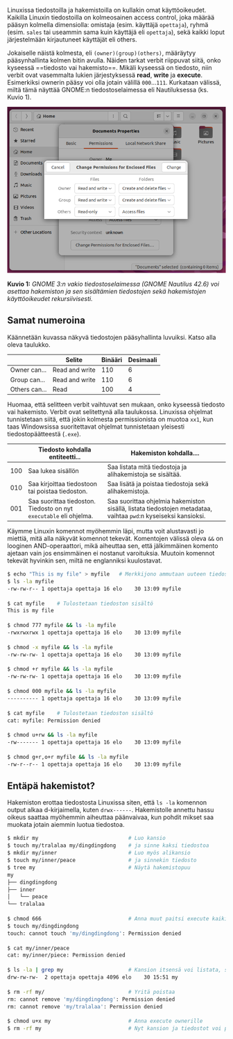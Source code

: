 Linuxissa tiedostoilla ja hakemistoilla on kullakin omat käyttöoikeudet. Kaikilla Linuxin tiedostoilla on kolmeosainen access control, joka määrää pääsyn kolmella dimensiolla: omistaja (esim. käyttäjä `opettaja`), ryhmä (esim. `sales` tai useammin sama kuin käyttäjä eli `opettaja`), sekä kaikki loput järjestelmään kirjautuneet käyttäjät eli others.

Jokaiselle näistä kolmesta, eli `(owner)(group)(others)`, määräytyy pääsynhallinta kolmen bitin avulla. Näiden tarkat verbit riippuvat siitä, onko kyseessä ==tiedosto vai hakemisto==. Mikäli kyseessä on tiedosto, niin verbit ovat vasemmalta lukien järjestyksessä **read**,  **write** ja **execute**.  Esimerkiksi ownerin pääsy voi olla jotain välillä `000`...`111`. Kurkataan välissä, miltä tämä näyttää GNOME:n tiedostoselaimessa eli Nautiluksessa (ks. Kuvio 1).



![Nautilus File Permissions](../images/nautilus-file-folders-permissions.png)

**Kuvio 1:** *GNOME 3:n vakio tiedostoselaimessa (GNOME Nautilus 42.6) voi asettaa hakemiston ja sen sisältämien tiedostojen sekä hakemistojen käyttöoikeudet rekursiivisesti.*



## Samat numeroina

Käännetään kuvassa näkyvä tiedostojen pääsyhallinta luvuiksi. Katso alla oleva taulukko.

|               | Selite         | Binääri | Desimaali |
| ------------- | -------------- | ------- | --------- |
| Owner can...  | Read and write | 110     | 6         |
| Group can...  | Read and write | 110     | 6         |
| Others can... | Read           | 100     | 4         |

Huomaa, että selitteen verbit vaihtuvat sen mukaan, onko kyseessä tiedosto vai hakemisto. Verbit ovat selitettynä alla taulukossa. Linuxissa ohjelmat tunnistetaan siitä, että jokin kolmesta permissionista on muotoa `xx1`, kun taas Windowsissa suoritettavat ohjelmat tunnistetaan yleisesti tiedostopäätteestä (`.exe`).

|      | Tiedosto kohdalla entiteetti...                              | Hakemiston kohdalla....                                      |
| ---- | ------------------------------------------------------------ | ------------------------------------------------------------ |
| 100  | Saa lukea sisällön                                           | Saa listata mitä tiedostoja ja alihakemistoja se sisältää.   |
| 010  | Saa kirjoittaa tiedostoon tai poistaa tiedoston.             | Saa lisätä ja poistaa tiedostoja sekä alihakemistoja.        |
| 001  | Saa suorittaa tiedoston. Tiedosto on nyt `executable` eli ohjelma. | Saa suorittaa ohjelmia hakemiston sisällä, listata tiedostojen metadataa, vaihtaa `pwd`:n kyseiseksi kansioksi. |

Käymme Linuxin komennot myöhemmin läpi, mutta voit alustavasti jo miettiä, mitä alla näkyvät komennot tekevät. Komentojen välissä oleva `&&` on looginen AND-operaattori, mikä aiheuttaa sen, että jälkimmäinen komento ajetaan vain jos ensimmäinen ei nostanut varoituksia. Muutoin komennot tekevät hyvinkin sen, miltä ne englanniksi kuulostavat.

```bash
$ echo "This is my file" > myfile   # Merkkijono ammutaan uuteen tiedostoon
$ ls -la myfile
-rw-rw-r-- 1 opettaja opettaja 16 elo    30 13:09 myfile

$ cat myfile    # Tulostetaan tiedoston sisältö
This is my file

$ chmod 777 myfile && ls -la myfile
-rwxrwxrwx 1 opettaja opettaja 16 elo    30 13:09 myfile

$ chmod -x myfile && ls -la myfile
-rw-rw-rw- 1 opettaja opettaja 16 elo    30 13:09 myfile

$ chmod +r myfile && ls -la myfile
-rw-rw-rw- 1 opettaja opettaja 16 elo    30 13:09 myfile

$ chmod 000 myfile && ls -la myfile
---------- 1 opettaja opettaja 16 elo    30 13:09 myfile

$ cat myfile    # Tulostetaan tiedoston sisältö
cat: myfile: Permission denied

$ chmod u+rw && ls -la myfile
-rw------- 1 opettaja opettaja 16 elo    30 13:09 myfile

$ chmod g+r,o+r myfile && ls -la myfile
-rw-r--r-- 1 opettaja opettaja 16 elo    30 13:09 myfile
```



## Entäpä hakemistot?

Hakemiston erottaa tiedostosta Linuxissa siten, että `ls -la` komennon output alkaa d-kirjaimella, kuten `drwx------`. Hakemistolle annettu hassu oikeus saattaa myöhemmin aiheuttaa päänvaivaa, kun pohdit mikset saa muokata jotain aiemmin luotua tiedostoa.

```sh
$ mkdir my                             # Luo kansio
$ touch my/tralalaa my/dingdingdong    # ja sinne kaksi tiedostoa
$ mkdir my/inner                       # Luo myös alikansio
$ touch my/inner/peace                 # ja sinnekin tiedosto
$ tree my                              # Näytä hakemistopuu
my
├── dingdingdong
├── inner
│   └── peace
└── tralalaa

$ chmod 666                            # Anna muut paitsi execute kaikille
$ touch my/dingdingdong
touch: cannot touch 'my/dingdingdong': Permission denied

$ cat my/inner/peace
cat: my/inner/piece: Permission denied

$ ls -la | grep my                     # Kansion itsensä voi listata, sisältöä ei.
drw-rw-rw-  2 opettaja opettaja 4096 elo    30 15:51 my

$ rm -rf my/                           # Yritä poistaa
rm: cannot remove 'my/dingdingdong': Permission denied
rm: cannot remove 'my/tralalaa': Permission denied

$ chmod u+x my                         # Anna execute ownerille
$ rm -rf my                            # Nyt kansion ja tiedostot voi poistaa
```



